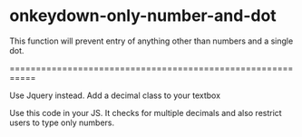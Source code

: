 # onkeydown-only-number-and-dot
This function will prevent entry of anything other than numbers and a single dot.

===========================================================

Use Jquery instead. Add a decimal class to your textbox 

Use this code in your JS. It checks for multiple decimals and also restrict users to type only numbers.


